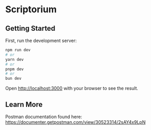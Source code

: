# Scriptorium

## Getting Started

First, run the development server:

```bash
npm run dev
# or
yarn dev
# or
pnpm dev
# or
bun dev
```

Open [http://localhost:3000](http://localhost:3000) with your browser to see the result.

## Learn More

Postman documentation found here:
https://documenter.getpostman.com/view/30523314/2sAY4x9LpN
